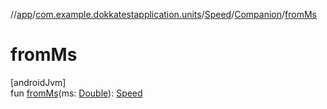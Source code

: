 //[app](../../../../index.md)/[com.example.dokkatestapplication.units](../../index.md)/[Speed](../index.md)/[Companion](index.md)/[fromMs](from-ms.md)

# fromMs

[androidJvm]\
fun [fromMs](from-ms.md)(ms: [Double](https://kotlinlang.org/api/latest/jvm/stdlib/kotlin/-double/index.html)): [Speed](../index.md)
